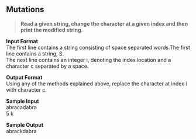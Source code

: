 ## Mutations
> **Read a given string, change the character at a given index and then print the modified string.<br/>**

**Input Format**<br/>
The first line contains a string consisting of space separated words.The first line contains a string, S.<br/> 
The next line contains an integer i, denoting the index location and a character c separated by a space.<br/>

**Output Format** <br/>
Using any of the methods explained above, replace the character at index i with character c.<br/>

**Sample Input**<br/>
abracadabra<br/>
5 k<br/>

**Sample Output**<br/>
abrackdabra